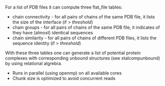 For a list of PDB files it can compute three flat_file tables:
* chain connectivity - for all pairs of chains of the same PDB file, it lists the size of the interface (if > _threshold_)
* chain groups -  for all pairs of chains of the same PDB file, it indicates of they have (almost) identical sequences
* chain similarity - for all pairs of chains of different PDB files, it lists the sequence identity (if > _threshold_)

With these three tables one can generate a list of potential protein complexes with corresponding unbound structures (see xtalcompunbound) by using relational algrebra.

* Runs in parallel (using openmp) on all available cores
* Chunk size is optimized to avoid concurrent reads
